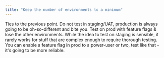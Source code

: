 ```yaml
---
title: "Keep the number of environments to a minimum"
---
```


Ties to the previous point. Do not test in staging/UAT, production is always going to be oh-so-different and bite you. Test on prod with feature flags & lose the other environments. While the idea to test on staging is sensible, it rarely works for stuff that are complex enough to require thorough testing. You can enable a feature flag in prod to a power-user or two, test like that - it's going to be more reliable.
